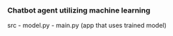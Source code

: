 ### Chatbot agent utilizing machine learning

src
    - model.py
    - main.py (app that uses trained model)